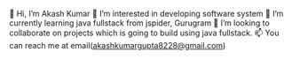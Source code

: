 👋 Hi, I’m Akash Kumar
👀 I’m interested in developing software system
🌱 I’m currently learning java fullstack from jspider, Gurugram
💞️ I’m looking to collaborate on projects which is going to build using java fullstack.
📫 You can reach me at email(akashkumargupta8228@gmail.com) 
